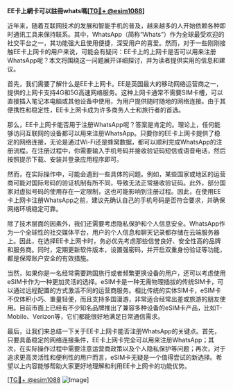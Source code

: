 **EE卡上網卡可以註冊whats嗎[[TG💪+ @esim1088](https://t.me/s/esim1088)]**

近年来，随着互联网技术的发展和智能手机的普及，越来越多的人开始依赖各种即时通讯工具来保持联系。其中，WhatsApp（简称“Whats”）作为全球最受欢迎的社交平台之一，其功能强大且使用便捷，深受用户的喜爱。然而，对于一些刚刚接触EE卡上网卡的用户来说，可能会有疑问：EE卡上的上网卡是否可以用来注册WhatsApp呢？本文将围绕这一问题展开详细探讨，并为读者提供实用的信息和建议。

首先，我们需要了解什么是EE卡上网卡。EE是英国最大的移动网络运营商之一，提供的上网卡支持4G和5G高速网络服务。这种上网卡通常不需要SIM卡槽，可以直接插入笔记本电脑或其他设备中使用，为用户提供随时随地的网络连接。由于其便携性和稳定性，EE卡上网卡成为许多商务人士和旅行者的首选。

那么，EE卡上网卡能否用于注册WhatsApp呢？答案是肯定的。理论上，任何能够访问互联网的设备都可以用来注册WhatsApp。只要你的EE卡上网卡提供了稳定的网络连接，无论是通过Wi-Fi还是蜂窝数据，都可以顺利完成WhatsApp的注册流程。在注册过程中，你需要输入手机号码并接收验证码短信或语音电话，然后按照提示下载、安装并登录应用程序即可。

然而，在实际操作中，可能会遇到一些具体的问题。例如，某些国家或地区的运营商可能对国际号码的验证机制有所不同，导致无法正常接收验证码。此外，部分国家对虚拟号码的使用存在一定限制，这也可能影响到注册过程。因此，在使用EE卡上网卡注册WhatsApp之前，建议先确认自己的手机号码是否符合要求，并确保网络环境稳定可靠。

除了技术层面的因素外，我们还需要考虑隐私保护和个人信息安全。WhatsApp作为一个全球性的社交媒体平台，用户的个人信息和聊天记录都存储在云端服务器上。因此，在选择EE卡上网卡时，务必优先考虑那些信誉良好、安全性高的品牌和服务商。同时，定期更新软件版本，设置强密码，并开启双重身份验证等功能，都是保障账户安全的有效措施。

当然，如果你是一名经常需要跨国旅行或者频繁更换设备的用户，还可以考虑使用eSIM卡作为一种更加灵活的选择。eSIM卡是一种无需物理插拔的传统SIM卡，可以通过远程配置的方式激活不同的运营商服务。相比传统的实体SIM卡，eSIM卡不仅体积小巧、重量轻便，而且支持多国漫游，非常适合经常出差或旅游的朋友使用。目前市面上已经有不少知名品牌推出了兼容多种设备的eSIM卡产品，比如T-Mobile、Verizon等，它们都能很好地满足日常通信需求。

最后，让我们来总结一下关于EE卡上网卡能否注册WhatsApp的关键点。首先，只要具备稳定的网络连接条件，EE卡上网卡完全可以用来注册WhatsApp；其次，在实际操作过程中需要注意运营商政策以及个人隐私保护等问题；再次，对于追求更高灵活性和便利性的用户而言，eSIM卡无疑是一个值得尝试的新选择。希望以上内容能够帮助大家更好地理解和利用EE卡上网卡的功能优势。

[[TG💪+ @esim1088](https://t.me/s/esim1088) ![Image](https://i.postimg.cc/4NQfJmqS/Snipaste-2025-05-13-00-14-12.png)]